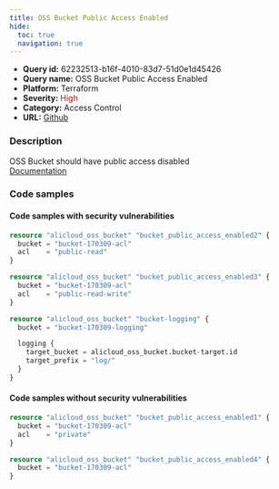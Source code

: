```yaml
---
title: OSS Bucket Public Access Enabled
hide:
  toc: true
  navigation: true
---
```


<style>
  .highlight .hll {
    background-color: #ff171742;
  }
  .md-content {
    max-width: 1100px;
    margin: 0 auto;
  }
</style>

-   **Query id:** 62232513-b16f-4010-83d7-51d0e1d45426
-   **Query name:** OSS Bucket Public Access Enabled
-   **Platform:** Terraform
-   **Severity:** <span style="color:#C00">High</span>
-   **Category:** Access Control
-   **URL:** [Github](https://github.com/Checkmarx/kics/tree/master/assets/queries/terraform/alicloud/oss_bucket_public_access_enabled)

### Description
OSS Bucket should have public access disabled<br>
[Documentation](https://registry.terraform.io/providers/aliyun/alicloud/latest/docs/resources/oss_bucket#acl)

### Code samples
#### Code samples with security vulnerabilities
```tf title="Postitive test num. 1 - tf file" hl_lines="3"
resource "alicloud_oss_bucket" "bucket_public_access_enabled2" {
  bucket = "bucket-170309-acl"
  acl    = "public-read"
}

```
```tf title="Postitive test num. 2 - tf file" hl_lines="3"
resource "alicloud_oss_bucket" "bucket_public_access_enabled3" {
  bucket = "bucket-170309-acl"
  acl    = "public-read-write"
}

resource "alicloud_oss_bucket" "bucket-logging" {
  bucket = "bucket-170309-logging"

  logging {
    target_bucket = alicloud_oss_bucket.bucket-target.id
    target_prefix = "log/"
  }
}

```


#### Code samples without security vulnerabilities
```tf title="Negative test num. 1 - tf file"
resource "alicloud_oss_bucket" "bucket_public_access_enabled1" {
  bucket = "bucket-170309-acl"
  acl    = "private"
}

```
```tf title="Negative test num. 2 - tf file"
resource "alicloud_oss_bucket" "bucket_public_access_enabled4" {
  bucket = "bucket-170309-acl"
}

```
